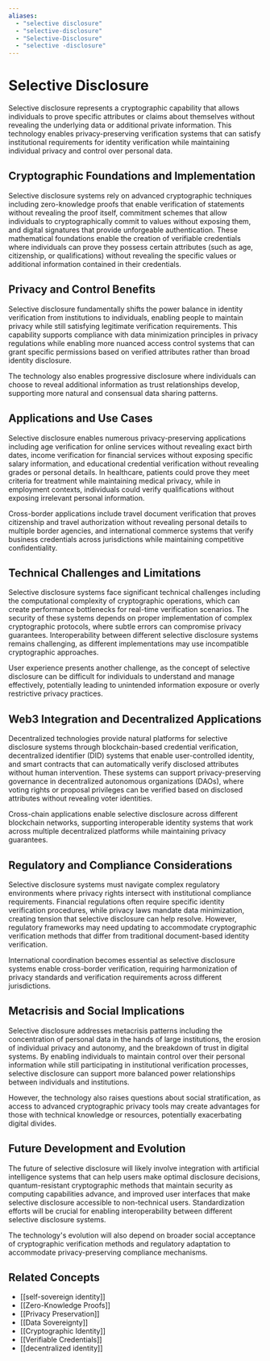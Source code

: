 ```yaml
---
aliases:
  - "selective disclosure"
  - "selective-disclosure"
  - "Selective-Disclosure"
  - "selective -disclosure"
---
```


# Selective Disclosure

Selective disclosure represents a cryptographic capability that allows individuals to prove specific attributes or claims about themselves without revealing the underlying data or additional private information. This technology enables privacy-preserving verification systems that can satisfy institutional requirements for identity verification while maintaining individual privacy and control over personal data.

## Cryptographic Foundations and Implementation

Selective disclosure systems rely on advanced cryptographic techniques including zero-knowledge proofs that enable verification of statements without revealing the proof itself, commitment schemes that allow individuals to cryptographically commit to values without exposing them, and digital signatures that provide unforgeable authentication. These mathematical foundations enable the creation of verifiable credentials where individuals can prove they possess certain attributes (such as age, citizenship, or qualifications) without revealing the specific values or additional information contained in their credentials.

## Privacy and Control Benefits

Selective disclosure fundamentally shifts the power balance in identity verification from institutions to individuals, enabling people to maintain privacy while still satisfying legitimate verification requirements. This capability supports compliance with data minimization principles in privacy regulations while enabling more nuanced access control systems that can grant specific permissions based on verified attributes rather than broad identity disclosure.

The technology also enables progressive disclosure where individuals can choose to reveal additional information as trust relationships develop, supporting more natural and consensual data sharing patterns.

## Applications and Use Cases

Selective disclosure enables numerous privacy-preserving applications including age verification for online services without revealing exact birth dates, income verification for financial services without exposing specific salary information, and educational credential verification without revealing grades or personal details. In healthcare, patients could prove they meet criteria for treatment while maintaining medical privacy, while in employment contexts, individuals could verify qualifications without exposing irrelevant personal information.

Cross-border applications include travel document verification that proves citizenship and travel authorization without revealing personal details to multiple border agencies, and international commerce systems that verify business credentials across jurisdictions while maintaining competitive confidentiality.

## Technical Challenges and Limitations

Selective disclosure systems face significant technical challenges including the computational complexity of cryptographic operations, which can create performance bottlenecks for real-time verification scenarios. The security of these systems depends on proper implementation of complex cryptographic protocols, where subtle errors can compromise privacy guarantees. Interoperability between different selective disclosure systems remains challenging, as different implementations may use incompatible cryptographic approaches.

User experience presents another challenge, as the concept of selective disclosure can be difficult for individuals to understand and manage effectively, potentially leading to unintended information exposure or overly restrictive privacy practices.

## Web3 Integration and Decentralized Applications

Decentralized technologies provide natural platforms for selective disclosure systems through blockchain-based credential verification, decentralized identifier (DID) systems that enable user-controlled identity, and smart contracts that can automatically verify disclosed attributes without human intervention. These systems can support privacy-preserving governance in decentralized autonomous organizations (DAOs), where voting rights or proposal privileges can be verified based on disclosed attributes without revealing voter identities.

Cross-chain applications enable selective disclosure across different blockchain networks, supporting interoperable identity systems that work across multiple decentralized platforms while maintaining privacy guarantees.

## Regulatory and Compliance Considerations

Selective disclosure systems must navigate complex regulatory environments where privacy rights intersect with institutional compliance requirements. Financial regulations often require specific identity verification procedures, while privacy laws mandate data minimization, creating tension that selective disclosure can help resolve. However, regulatory frameworks may need updating to accommodate cryptographic verification methods that differ from traditional document-based identity verification.

International coordination becomes essential as selective disclosure systems enable cross-border verification, requiring harmonization of privacy standards and verification requirements across different jurisdictions.

## Metacrisis and Social Implications

Selective disclosure addresses metacrisis patterns including the concentration of personal data in the hands of large institutions, the erosion of individual privacy and autonomy, and the breakdown of trust in digital systems. By enabling individuals to maintain control over their personal information while still participating in institutional verification processes, selective disclosure can support more balanced power relationships between individuals and institutions.

However, the technology also raises questions about social stratification, as access to advanced cryptographic privacy tools may create advantages for those with technical knowledge or resources, potentially exacerbating digital divides.

## Future Development and Evolution

The future of selective disclosure will likely involve integration with artificial intelligence systems that can help users make optimal disclosure decisions, quantum-resistant cryptographic methods that maintain security as computing capabilities advance, and improved user interfaces that make selective disclosure accessible to non-technical users. Standardization efforts will be crucial for enabling interoperability between different selective disclosure systems.

The technology's evolution will also depend on broader social acceptance of cryptographic verification methods and regulatory adaptation to accommodate privacy-preserving compliance mechanisms.

## Related Concepts

- [[self-sovereign identity]]
- [[Zero-Knowledge Proofs]]
- [[Privacy Preservation]]
- [[Data Sovereignty]]
- [[Cryptographic Identity]]
- [[Verifiable Credentials]]
- [[decentralized identity]]